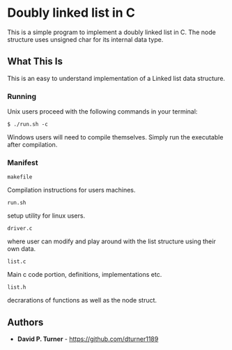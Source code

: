 # Doubly linked list in C

This is a simple program to implement a doubly linked list in C. The node structure uses unsigned char for its internal data type. 

## What This Is

This is an easy to understand implementation of a Linked list data structure. 

### Running

Unix users proceed with the following commands in your terminal: 

```
$ ./run.sh -c
```

Windows users will need to compile themselves. Simply run the executable after compilation.

### Manifest


```
makefile
```
Compilation instructions for users machines. 


```
run.sh
```

setup utility for linux users. 

```
driver.c
```
where user can modify and play around with the list structure using their own data.

```
list.c
```

Main c code portion, definitions, implementations etc.

```
list.h
```

decrarations of functions as well as the node struct. 

## Authors

* **David P. Turner** - https://github.com/dturner1189
